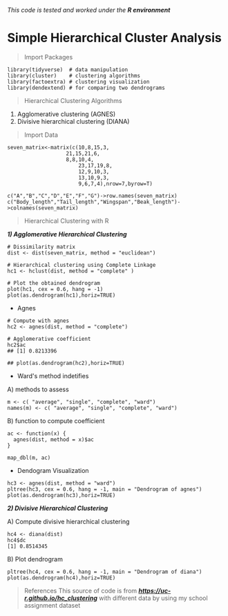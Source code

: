 *This code is tested and worked under the **R environment***

# Simple Hierarchical Cluster Analysis

> Import Packages

```
library(tidyverse)  # data manipulation
library(cluster)    # clustering algorithms
library(factoextra) # clustering visualization
library(dendextend) # for comparing two dendrograms
```

>Hierarchical Clustering Algorithms

1) Agglomerative clustering (AGNES)
2) Divisive hierarchical clustering (DIANA) 

> Import Data
```
seven_matrix<-matrix(c(10,8,15,3,
	               21,15,21,6,
        	       8,8,10,4,
                       23,17,19,8,
                       12,9,10,3,
               	       13,10,9,3,
               	       9,6,7,4),nrow=7,byrow=T)
 
c("A","B","C","D","E","F","G")->row.names(seven_matrix)
c("Body_length","Tail_length","Wingspan","Beak_length")->colnames(seven_matrix)
```
> Hierarchical Clustering with R

***1) Agglomerative Hierarchical Clustering***
```
# Dissimilarity matrix
dist <- dist(seven_matrix, method = "euclidean")

# Hierarchical clustering using Complete Linkage
hc1 <- hclust(dist, method = "complete" )

# Plot the obtained dendrogram
plot(hc1, cex = 0.6, hang = -1)
plot(as.dendrogram(hc1),horiz=TRUE)
```
- Agnes

```
# Compute with agnes
hc2 <- agnes(dist, method = "complete")

# Agglomerative coefficient
hc2$ac
## [1] 0.8213396

## plot(as.dendrogram(hc2),horiz=TRUE)
```
- Ward's method indetifies

A) methods to assess
```
m <- c( "average", "single", "complete", "ward")
names(m) <- c( "average", "single", "complete", "ward")
```

B) function to compute coefficient
```
ac <- function(x) {
  agnes(dist, method = x)$ac
}

map_dbl(m, ac)
```
- Dendogram Visualization
```
hc3 <- agnes(dist, method = "ward")
pltree(hc3, cex = 0.6, hang = -1, main = "Dendrogram of agnes")
plot(as.dendrogram(hc3),horiz=TRUE)
```
***2) Divisive Hierarchical Clustering***

A) Compute divisive hierarchical clustering
```
hc4 <- diana(dist)
hc4$dc
[1] 0.8514345
```

B) Plot dendrogram
```
pltree(hc4, cex = 0.6, hang = -1, main = "Dendrogram of diana")
plot(as.dendrogram(hc4),horiz=TRUE)
```

>References
This source of code is from ***https://uc-r.github.io/hc_clustering*** with different data by using my school assignment dataset
